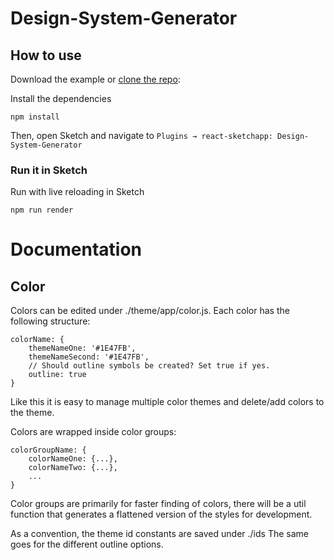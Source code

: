 # Design-System-Generator

## How to use
Download the example or [clone the repo](https://github.com/LFra/design-system-generator.git):

Install the dependencies
```
npm install
```

Then, open Sketch and navigate to `Plugins → react-sketchapp: Design-System-Generator`

### Run it in Sketch
Run with live reloading in Sketch
```
npm run render
```


# Documentation
## Color
Colors can be edited under ./theme/app/color.js.
Each color has the following structure:
```
colorName: {
    themeNameOne: '#1E47FB',
    themeNameSecond: '#1E47FB',
    // Should outline symbols be created? Set true if yes.
    outline: true
}   
```
Like this it is easy to manage multiple color themes and delete/add colors to the theme.

Colors are wrapped inside color groups:
```
colorGroupName: {
    colorNameOne: {...},
    colorNameTwo: {...},
    ...
}   
```

Color groups are primarily for faster finding of colors, there will be a util function 
that generates a flattened version of the styles for development.

As a convention, the theme id constants are saved under ./ids
The same goes for the different outline options.